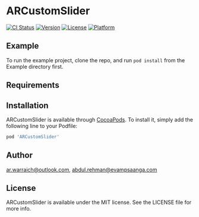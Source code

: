 # ARCustomSlider

[![CI Status](https://img.shields.io/travis/ar.warraich@outlook.com/ARCustomSlider.svg?style=flat)](https://travis-ci.org/ar.warraich@outlook.com/ARCustomSlider)
[![Version](https://img.shields.io/cocoapods/v/ARCustomSlider.svg?style=flat)](https://cocoapods.org/pods/ARCustomSlider)
[![License](https://img.shields.io/cocoapods/l/ARCustomSlider.svg?style=flat)](https://cocoapods.org/pods/ARCustomSlider)
[![Platform](https://img.shields.io/cocoapods/p/ARCustomSlider.svg?style=flat)](https://cocoapods.org/pods/ARCustomSlider)

## Example

To run the example project, clone the repo, and run `pod install` from the Example directory first.

## Requirements

## Installation

ARCustomSlider is available through [CocoaPods](https://cocoapods.org). To install
it, simply add the following line to your Podfile:

```ruby
pod 'ARCustomSlider'
```

## Author

ar.warraich@outlook.com, abdul.rehman@evampsaanga.com

## License

ARCustomSlider is available under the MIT license. See the LICENSE file for more info.
